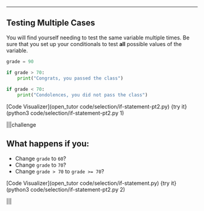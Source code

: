 ----------
## Testing Multiple Cases

You will find yourself needing to test the same variable multiple times. Be sure that you set up your conditionals to test **all** possible values of the variable.

```python
grade = 90

if grade > 70:
    print("Congrats, you passed the class")
    
if grade < 70:
    print("Condolences, you did not pass the class")
```

[Code Visualizer](open_tutor code/selection/if-statement-pt2.py)
{try it}(python3 code/selection/if-statement-pt2.py 1)

|||challenge
## What happens if you:
* Change `grade` to `60`?
* Change `grade` to `70`?
* Change `grade > 70` to `grade >= 70`?

[Code Visualizer](open_tutor code/selection/if-statement.py)
{try it}(python3 code/selection/if-statement-pt2.py 2)

|||

